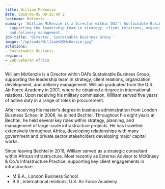 ```yaml
---
title: William McKenzie
date: 2019-06-05 09:26:00 Z
lastname: McKenzie
summary: 'William McKenzie is a Director within DAI’s Sustainable Business Group,
  supporting the leadership team in strategy, client relations, organization development,
  and delivery management.  '
job-title: 'Director, Sustainable Business Group '
image: "/uploads/William%20McKenzie.jpg"
solutions:
- Sustainable Business
regions:
- Sub-Saharan Africa
---
```


William McKenzie is a Director within DAI’s Sustainable Business Group, supporting the leadership team in strategy, client relations, organization development, and delivery management. William graduated from the U.S. Air Force Academy in 2001, where he obtained a degree in international relations. Upon receiving his military commission, William served five years of active duty in a range of roles in procurement. 
 
After receiving his master’s degree in business administration from London Business School in 2008, he joined Bechtel. Throughout his eight years at Bechtel, he held several key roles within strategy, planning, and management of large-scale infrastructure projects. He has travelled extensively throughout Africa, developing relationships with many government and private sector stakeholders developing major capital works.   
 
Since leaving Bechtel in 2016, William served as a strategic consultant within African infrastructure. Most recently as External Advisor to McKinsey & Co.’s Infrastructure Practice, supporting key client engagements in infrastructure. 
 
* M.B.A., London Business School
* B.S., international relations, U.S. Air Force Academy